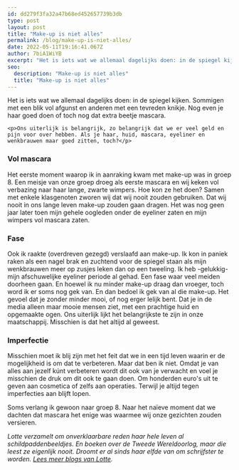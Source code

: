 ```yaml
---
id: dd279f3fa32a47b68ed452657739b3db
type: post
layout: post
title: "Make-up is niet alles"
permalink: /blog/make-up-is-niet-alles/
date: 2022-05-11T19:16:41.067Z
author: 7biA1WiYB
excerpt: "Het is iets wat we allemaal dagelijks doen: in de spiegel kijken. Sommigen met een blik vol afgunst en anderen met een tevreden knikje. Nog even je haar goed doen of toch nog dat extra beetje mascara.   "
seo:
  description: "Make-up is niet alles"
  title: "Make-up is niet alles"
---
```

Het is iets wat we allemaal dagelijks doen: in de spiegel kijken. Sommigen met een blik vol afgunst en anderen met een tevreden knikje. Nog even je haar goed doen of toch nog dat extra beetje mascara.   

    <p>Ons uiterlijk is belangrijk, zo belangrijk dat we er veel geld en pijn voor over hebben. Als je haar, huid, mascara, eyeliner en wenkbrauwen maar goed zitten, toch?</p>
<h3>Vol mascara</h3>
<p>Het eerste moment waarop ik in aanraking kwam met make-up was in groep 8. Een meisje van onze groep droeg als eerste mascara en wij keken vol verbazing naar haar lange, zwarte wimpers. Hoe kon ze het doen? Samen met enkele klasgenoten zworen wij dat wij nooit zouden gebruiken. Dat wij nooit in ons lange leven make-up zouden gaan dragen. Het was nog geen jaar later toen mijn gehele oogleden onder de eyeliner zaten en mijn wimpers vol mascara zaten.</p>
<h3>​Fase</h3>
<p>Ook ik raakte (overdreven gezegd) verslaafd aan make-up. Ik kon in paniek raken als een nagel brak en zuchtend voor de spiegel staan als mijn wenkbrauwen meer op zusjes leken dan op een tweeling. Ik heb -gelukkig- mijn afschuwelijke eyeliner periode al gehad. Een fase waar veel meiden doorheen gaan. En hoewel ik nu minder make-up draag dan vroeger, toch word ik er soms nog gek van. En dan bedoel ik gek van al die make-up. Het gevoel dat je zonder minder mooi, of nog erger lelijk bent. Dat je in de media alleen maar mooie mensen ziet, met een prachtige huid en opgemaakte ogen. Ons uiterlijk lijkt het belangrijkste te zijn in onze maatschappij. Misschien is dat het altijd al geweest.</p>
<h3>​Imperfectie</h3>
<p>Misschien moet ik blij zijn met het feit dat we in een tijd leven waarin er de mogelijkheid is om dat te verbeteren. Maar dat ben ik niet. Omdat je van alles aan jezelf kúnt verbeteren wordt dit ook van je verwacht en voel je misschien de druk om dit ook te gaan doen. Om honderden euro's uit te geven aan cosmetica of zelfs aan operaties. Terwijl je altijd tegen imperfecties aan blijft lopen.</p>
<p>Soms verlang ik gewoon naar groep 8. Naar het naïeve moment dat we dachten dat mascara het enige was waarmee wij onze gezichten zouden versieren.</p>
<p><em>Lotte verzamelt om onverklaarbare reden haar hele leven al schildpaddenbeeldjes. En boeken over de Tweede Wereldoorlog, maar die leest ze eigenlijk nooit. Droomt er al sinds haar elfde van om schrijfster te worden. </em><a href="https://7dagen.netlify.app/users/lotte-rolleman"><em>Lees meer blogs van Lotte</em></a><em>.</em></p>
<p> </p>
<p> </p>
<p> </p>
<p> </p>
<p> </p>  
